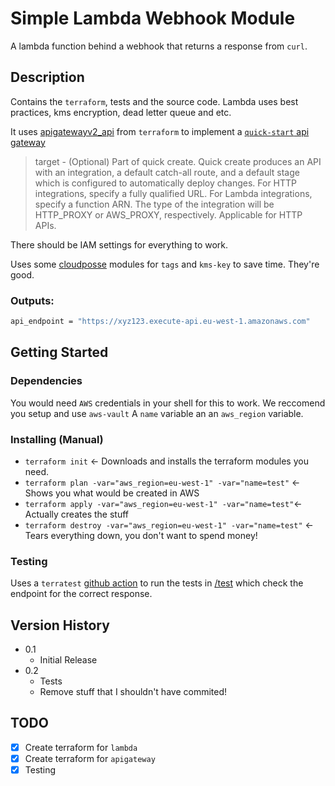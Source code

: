 # Simple Lambda Webhook Module

A lambda function behind a webhook that returns a response from `curl`.

## Description

Contains the `terraform`, tests and the source code.
Lambda uses best practices, kms encryption, dead letter queue and etc.

It uses [apigatewayv2_api](https://registry.terraform.io/providers/hashicorp/aws/latest/docs/resources/apigatewayv2_api) from `terraform` to implement a [`quick-start` api gateway](https://registry.terraform.io/providers/hashicorp/aws/latest/docs/resources/apigatewayv2_api#argument-reference)

> target - (Optional) Part of quick create. Quick create produces an API with an integration, a default catch-all route, and a default stage which is configured to automatically deploy changes. For HTTP integrations, specify a fully qualified URL. For Lambda integrations, specify a function ARN. The type of the integration will be HTTP_PROXY or AWS_PROXY, respectively. Applicable for HTTP APIs.

There should be IAM settings for everything to work.

Uses some [cloudposse](https://github.com/cloudposse/) modules for `tags` and `kms-key` to save time. They're good.

### Outputs:

```bash
api_endpoint = "https://xyz123.execute-api.eu-west-1.amazonaws.com"
```

## Getting Started

### Dependencies

You would need `AWS` credentials in your shell for this to work.
We reccomend you setup and use `aws-vault`
A `name` variable an an `aws_region` variable.

### Installing (Manual)

* `terraform init` <- Downloads and installs the terraform modules you need.
* `terraform plan -var="aws_region=eu-west-1" -var="name=test"` <- Shows you what would be created in AWS
* `terraform apply -var="aws_region=eu-west-1" -var="name=test"`<- Actually creates the stuff
* `terraform destroy -var="aws_region=eu-west-1" -var="name=test"` <- Tears everything down, you don't want to spend money!

### Testing

Uses a `terratest` [github action](https://github.com/fac/terratest-github-action) to run the tests in [/test](/test) which check the endpoint for the correct response.

## Version History

* 0.1
    * Initial Release
* 0.2
    * Tests
    * Remove stuff that I shouldn't have commited!

## TODO

- [x] Create terraform for `lambda`
- [x] Create terraform for `apigateway`
- [x] Testing